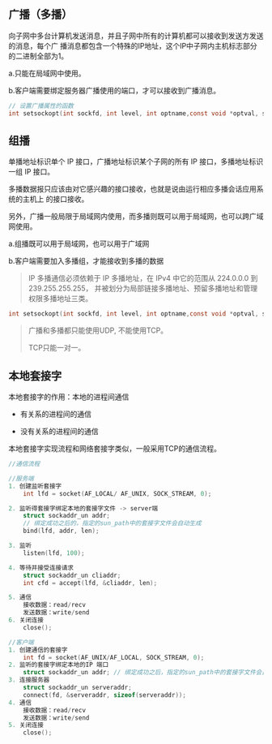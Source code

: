 ## 广播（多播）

向子网中多台计算机发送消息，并且子网中所有的计算机都可以接收到发送方发送的消息，每个广 播消息都包含一个特殊的IP地址，这个IP中子网内主机标志部分的二进制全部为1。

a.只能在局域网中使用。

b.客户端需要绑定服务器广播使用的端口，才可以接收到广播消息。

```c
// 设置广播属性的函数 
int setsockopt(int sockfd, int level, int optname,const void *optval, socklen_t optlen);
```

## 组播

单播地址标识单个 IP 接口，广播地址标识某个子网的所有 IP 接口，多播地址标识一组 IP 接口。

多播数据报只应该由对它感兴趣的接口接收，也就是说由运行相应多播会话应用系统的主机上 的接口接收。

另外，广播一般局限于局域网内使用，而多播则既可以用于局域网，也可以跨广域网使用。

a.组播既可以用于局域网，也可以用于广域网

b.客户端需要加入多播组，才能接收到多播的数据

> IP 多播通信必须依赖于 IP 多播地址，在 IPv4 中它的范围从 224.0.0.0 到 239.255.255.255， 并被划分为局部链接多播地址、预留多播地址和管理权限多播地址三类。

```c
int setsockopt(int sockfd, int level, int optname,const void *optval, socklen_t optlen);
```

> 广播和多播都只能使用UDP, 不能使用TCP。
>
> TCP只能一对一。

## 本地套接字

本地套接字的作用：本地的进程间通信

- 有关系的进程间的通信

- 没有关系的进程间的通信

本地套接字实现流程和网络套接字类似，一般采用TCP的通信流程。

```c
//通信流程

//服务端
1. 创建监听套接字
    int lfd = socket(AF_LOCAL/ AF_UNIX, SOCK_STREAM, 0);

2. 监听得套接字绑定本地的套接字文件 -> server端
    struct sockaddr_un addr;
	// 绑定成功之后的，指定的sun_path中的套接字文件会自动生成
	bind(lfd, addr, len);

3. 监听
    listen(lfd, 100);

4. 等待并接受连接请求
    struct sockaddr_un cliaddr;
	int cfd = accept(lfd, &cliaddr, len);

5. 通信 
    接收数据：read/recv 
    发送数据：write/send
6. 关闭连接
	close();
```

```c
//客户端
1. 创建通信的套接字 
    int fd = socket(AF_UNIX/AF_LOCAL, SOCK_STREAM, 0);
2. 监听的套接字绑定本地的IP 端口 
    struct sockaddr_un addr; // 绑定成功之后，指定的sun_path中的套接字文件会自动生成。 		bind(lfd, addr, len);
3. 连接服务器 
    struct sockaddr_un serveraddr; 
	connect(fd, &serveraddr, sizeof(serveraddr));
4. 通信 
    接收数据：read/recv 
    发送数据：write/send
5. 关闭连接
	close();
```

